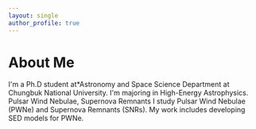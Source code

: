 ```yaml
---
layout: single
author_profile: true
---
```


# About Me
I'm a Ph.D student at*Astronomy and Space Science Department at Chungbuk National University.
I'm majoring in High-Energy Astrophysics. Pulsar Wind Nebulae, Supernova Remnants
I study Pulsar Wind Nebulae (PWNe) and Supernova Remnants (SNRs).
My work includes developing SED models for PWNe.

